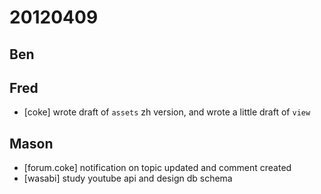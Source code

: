 # 20120409

## Ben



## Fred
- [coke] wrote draft of `assets` zh version, and wrote a little draft of `view`


## Mason
- [forum.coke] notification on topic updated and comment created
- [wasabi] study youtube api and design db schema